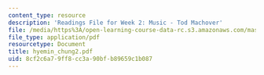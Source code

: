 ```yaml
---
content_type: resource
description: 'Readings File for Week 2: Music - Tod Machover'
file: /media/https%3A/open-learning-course-data-rc.s3.amazonaws.com/mas-961-seminar-on-deep-engagement-fall-2004/8cf2c6a79ff8cc3a90bfb89659c1b087_hyemin_chung2.pdf
file_type: application/pdf
resourcetype: Document
title: hyemin_chung2.pdf
uid: 8cf2c6a7-9ff8-cc3a-90bf-b89659c1b087
---
```

